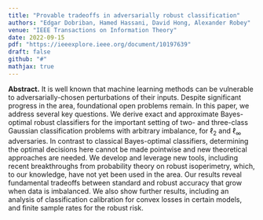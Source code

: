 ```yaml
---
title: "Provable tradeoffs in adversarially robust classification"
authors: "Edgar Dobriban, Hamed Hassani, David Hong, Alexander Robey"
venue: "IEEE Transactions on Information Theory"
date: 2022-09-15
pdf: "https://ieeexplore.ieee.org/document/10197639"
draft: false
github: "#"
mathjax: true
---
```



**Abstract.** It is well known that machine learning methods can be vulnerable to adversarially-chosen perturbations of their inputs. Despite significant progress in the area, foundational open problems remain. In this paper, we address several key questions. We derive exact and approximate Bayes-optimal robust classifiers for the important setting of two- and three-class Gaussian classification problems with arbitrary imbalance, for $\ell_2$ and $\ell_\infty$ adversaries. In contrast to classical Bayes-optimal classifiers, determining the optimal decisions here cannot be made pointwise and new theoretical approaches are needed. We develop and leverage new tools, including recent breakthroughs from probability theory on robust isoperimetry, which, to our knowledge, have not yet been used in the area. Our results reveal fundamental tradeoffs between standard and robust accuracy that grow when data is imbalanced. We also show further results, including an analysis of classification calibration for convex losses in certain models, and finite sample rates for the robust risk.